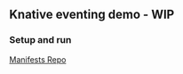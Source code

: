 ## Knative eventing demo - WIP

### Setup and run
[Manifests Repo](https://github.com/knative-pdc-2019-ad/demo-manifests)
